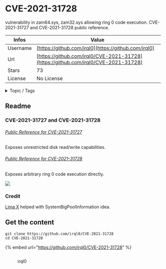 # CVE-2021-31728

vulnerability in zam64.sys, zam32.sys allowing ring 0 code execution. CVE-2021-31727 and CVE-2021-31728 public reference.

| Infos    | Value                                                              |
| -------- | -------------------------------------------------------------------|
| Username | [https://github.com/irql0](https://github.com/irql0) |
| Url      | [https://github.com/irql0/CVE-2021-31728](https://github.com/irql0/CVE-2021-31728)                                               |
| Stars    | 73                                                          |
| License  | No License                                                        |

<details>

<summary>Topic / Tags</summary>

* cve-2021-31727* cve-2021-31728* vulnerability

</details>

## Readme

### CVE-2021-31727 and CVE-2021-31728
###### [Public Reference for CVE-2021-31727](CVE-2021-31727.md)
Exposes unrestricted disk read/write capabilities.
###### [Public Reference for CVE-2021-31728](CVE-2021-31728.md)
Exposes arbitrary ring 0 code execution directly.

![](poc.gif)
### Credit
[Lima X](https://github.com/Lima-X) helped with SystemBigPoolInformation idea.



## Get the content

```
git clone https://github.com/irql0/CVE-2021-31728
cd CVE-2021-31728
```

{% embed url="https://github.com/irql0/CVE-2021-31728" %}

<figure><img src="https://avatars.githubusercontent.com/u/38012156?v=4" alt=""><figcaption><p>irql0</p></figcaption></figure>
